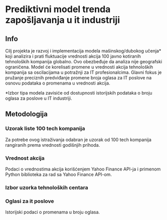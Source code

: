# Prediktivni model trenda zapošljavanja u it industriji

## Info
Cilj projekta je razvoj i implementacija modela mašinskog/dubokog učenja* koji analizira i prati fluktuacije  vrednosti akcija 100 javno kotiranih tehnoloških kompanija globalno. Ovo obezbeđuje da analiza nije geografski ograničena. Model će korelisati promene u vrednosti akcija tehnoloških kompanija sa oscilacijama u potražnji za IT profesionalcima. Glavni fokus je pružanje preciznih predviđanje promene broja oglasa za IT poslove na osnovu podataka o promenama u vrednosti akcija.

*Izbor tipa modela zavisiće od dostupnosti istorijskih podataka o broju oglasa za poslove u IT industriji.

## Metodologija

### Uzorak liste 100 tech kompanija
Za potrebe ovog istraživanja odabran je uzorak od 100 tech kompanija rangiranih prema vrednosti godišnjih prihoda.

### Vrednost akcija
Podaci o vrednostima akcija korišćenjem Yahoo Finance API-ja i primenom Python biblioteka za rad sa Yahoo Finance API-om.

### Izbor uzorka tehnoloških centara

### Oglasi za it poslove
Istorijski podaci o promenama u broju oglasa.

